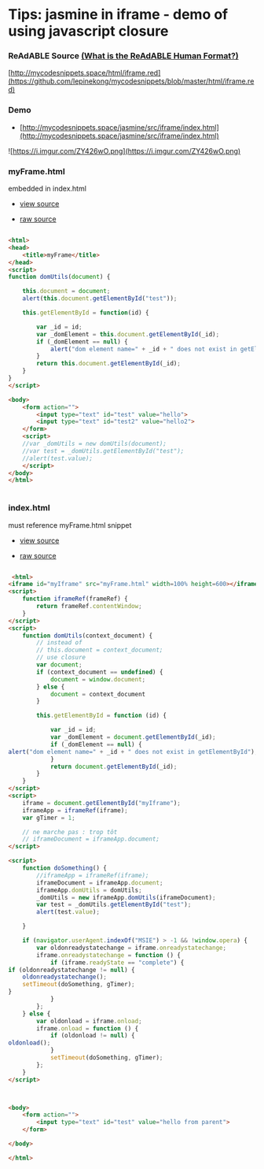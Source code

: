 
# Tips: jasmine in iframe - demo of using javascript closure


### ReAdABLE Source [(What is the ReAdABLE Human Format?)](http://readablehumanformat.com)

[http://mycodesnippets.space/html/iframe.red](https://github.com/lepinekong/mycodesnippets/blob/master/html/iframe.red)


### Demo

- [http://mycodesnippets.space/jasmine/src/iframe/index.html](http://mycodesnippets.space/jasmine/src/iframe/index.html)
                        
![https://i.imgur.com/ZY426wO.png](https://i.imgur.com/ZY426wO.png)
                    

### myFrame.html

embedded in index.html
- [view source](https://github.com/lepinekong/mycodesnippets/blob/master/jasmine/src/iframe/myFrame.html)
                        
- [raw source](https://raw.githubusercontent.com/lepinekong/mycodesnippets/master/jasmine/src/iframe/myFrame.html)
                        


```html

<html>
<head>
    <title>myFrame</title>
</head>
<script>
function domUtils(document) {

    this.document = document;
    alert(this.document.getElementById("test"));

    this.getElementById = function(id) {

        var _id = id;
        var _domElement = this.document.getElementById(_id);
        if (_domElement == null) {
            alert("dom element name=" + _id + " does not exist in getElementById");
        }
        return this.document.getElementById(_id);
    }
}
</script>

<body>
    <form action="">
        <input type="text" id="test" value="hello">
        <input type="text" id="test2" value="hello2">        
    </form>
    <script>
    //var _domUtils = new domUtils(document);
    //var test = _domUtils.getElementById("test");
    //alert(test.value);
    </script>
</body>
</html>
        
```



### index.html

must reference myFrame.html snippet
- [view source](https://github.com/lepinekong/mycodesnippets/blob/master/jasmine/src/iframe/index.html)
                        
- [raw source](https://raw.githubusercontent.com/lepinekong/mycodesnippets/master/jasmine/src/iframe/index.html)
                        


```html

 <html>
<iframe id="myIframe" src="myFrame.html" width=100% height=600></iframe>
<script>
    function iframeRef(frameRef) {
        return frameRef.contentWindow;
    }
</script>
<script>
    function domUtils(context_document) {
        // instead of
        // this.document = context_document;
        // use closure
        var document;
        if (context_document == undefined) {
            document = window.document;
        } else {
            document = context_document
        }

        this.getElementById = function (id) {

            var _id = id;
            var _domElement = document.getElementById(_id);
            if (_domElement == null) {
alert("dom element name=" + _id + " does not exist in getElementById");
            }
            return document.getElementById(_id);
        }
    }
</script>
<script>
    iframe = document.getElementById("myIframe");
    iframeApp = iframeRef(iframe);
    var gTimer = 1;

    // ne marche pas : trop tôt
    // iframeDocument = iframeApp.document;
</script>

<script>
    function doSomething() {
        //iframeApp = iframeRef(iframe);
        iframeDocument = iframeApp.document;
        iframeApp.domUtils = domUtils;
        _domUtils = new iframeApp.domUtils(iframeDocument);
        var test = _domUtils.getElementById("test");
        alert(test.value);

    }

    if (navigator.userAgent.indexOf("MSIE") > -1 && !window.opera) {
        var oldonreadystatechange = iframe.onreadystatechange;
        iframe.onreadystatechange = function () {
            if (iframe.readyState == "complete") {
if (oldonreadystatechange != null) {
    oldonreadystatechange();
    setTimeout(doSomething, gTimer);
}
            }
        };
    } else {
        var oldonload = iframe.onload;
        iframe.onload = function () {
            if (oldonload != null) {
oldonload();
            }
            setTimeout(doSomething, gTimer);
        };
    }
</script>



<body>
    <form action="">
        <input type="text" id="test" value="hello from parent">
    </form>

</body>

</html>           
        
```


